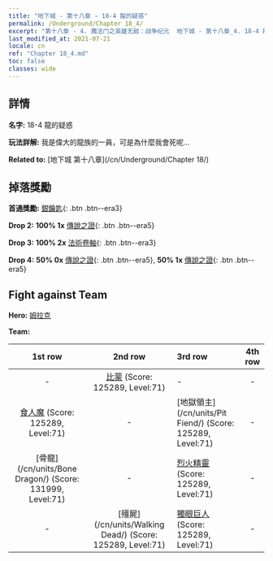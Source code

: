 ```yaml
---
title: "地下城 - 第十八章 - 18-4 龍的疑惑"
permalink: /Underground/Chapter 18_4/
excerpt: "第十八章 - 4. 魔法门之英雄无敌：战争纪元  地下城 - 第十八章_4. 18-4 龍的疑惑"
last_modified_at: 2021-07-21
locale: cn
ref: "Chapter 18_4.md"
toc: false
classes: wide
---
```


## 詳情

 **名字:** 18-4 龍的疑惑

 **玩法詳解:**       我是偉大的龍族的一員，可是為什麼我會死呢…

 **Related to:** [地下城 第十八章](/cn/Underground/Chapter 18/)

## 掉落獎勵

 **首通獎勵:** [銀鑰匙](/cn/Items/con_693/){: .btn .btn--era3}

 **Drop 2:** **100% 1x** [傳說之證](/cn/Items/mat_74/){: .btn .btn--era5}

 **Drop 3:** **100% 2x** [法術卷軸](/cn/Items/con_694/){: .btn .btn--era3}

 **Drop 4:** **50% 0x** [傳說之證](/cn/Items/mat_67/){: .btn .btn--era5}, **50% 1x** [傳說之證](/cn/Items/mat_67/){: .btn .btn--era5}


## Fight against Team
 **Hero:** [姆拉克](/cn/heroes/Mullich/)

 **Team:**


  | 1st row | 2nd row | 3rd row | 4th row |
  |:----:|:----:|:----|:----:|
  | - | [比蒙](/cn/units/Behemoth/) (Score: 125289, Level:71)  | - | - |
  | [食人魔](/cn/units/Ogre/) (Score: 125289, Level:71)  | - | [地獄領主](/cn/units/Pit Fiend/) (Score: 125289, Level:71)  | - |
  | [骨龍](/cn/units/Bone Dragon/) (Score: 131999, Level:71)  | - | [烈火精靈](/cn/units/Efreeti/) (Score: 125289, Level:71)  | - |
  | - | [殭屍](/cn/units/Walking Dead/) (Score: 125289, Level:71)  | [獨眼巨人](/cn/units/Cyclops/) (Score: 125289, Level:71)  | - |


